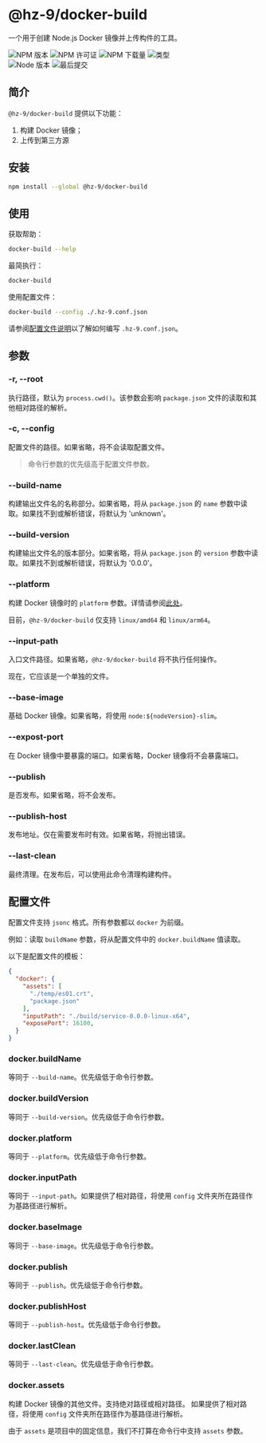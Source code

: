 # @hz-9/docker-build

一个用于创建 Node.js Docker 镜像并上传构件的工具。

![NPM 版本][npm-version-url] ![NPM 许可证][npm-license-url] ![NPM 下载量][npm-downloads-url] ![类型][types-url]
<br /> ![Node 版本][node-version-url] ![最后提交][last-commit-url]

[npm-version-url]: https://badgen.net/npm/v/@hz-9/docker-build
[npm-license-url]: https://badgen.net/npm/license/@hz-9/docker-build
[npm-downloads-url]: https://badgen.net/npm/dt/@hz-9/docker-build
[types-url]: https://badgen.net/npm/types/@hz-9/docker-build
[node-version-url]: https://badgen.net/npm/node/@hz-9/docker-build
[last-commit-url]: https://badgen.net/github/last-commit/hz-9/tool

## 简介

`@hz-9/docker-build` 提供以下功能：

1. 构建 Docker 镜像；
2. 上传到第三方源

## 安装

``` bash
npm install --global @hz-9/docker-build
```

## 使用

获取帮助：

``` bash
docker-build --help
```

最简执行：

``` bash
docker-build
```

使用配置文件：

``` bash
docker-build --config ./.hz-9.conf.json
```

请参阅[配置文件说明](#配置文件)以了解如何编写 `.hz-9.conf.json`。

## 参数

### -r, --root

执行路径，默认为 `process.cwd()`。该参数会影响 `package.json` 文件的读取和其他相对路径的解析。

### -c, --config

配置文件的路径。如果省略，将不会读取配置文件。

> 命令行参数的优先级高于配置文件参数。

### --build-name

构建输出文件名的名称部分。如果省略，将从 `package.json` 的 `name` 参数中读取。如果找不到或解析错误，将默认为 'unknown'。

### --build-version

构建输出文件名的版本部分。如果省略，将从 `package.json` 的 `version` 参数中读取。如果找不到或解析错误，将默认为 '0.0.0'。

### --platform

构建 Docker 镜像时的 `platform` 参数。详情请参阅[此处](https://docs.docker.com/build/building/multi-platform/)。

目前，`@hz-9/docker-build` 仅支持 `linux/amd64` 和 `linux/arm64`。

### --input-path

入口文件路径。如果省略，`@hz-9/docker-build` 将不执行任何操作。

现在，它应该是一个单独的文件。

### --base-image

基础 Docker 镜像。如果省略，将使用 `node:${nodeVersion}-slim`。

### --expost-port

在 Docker 镜像中要暴露的端口。如果省略，Docker 镜像将不会暴露端口。

### --publish

是否发布。如果省略，将不会发布。
<!-- TODO 补充一个 Nexus 发布私有 Docker Repository 的文档。 -->

### --publish-host

发布地址。仅在需要发布时有效。如果省略，将抛出错误。

### --last-clean

最终清理。在发布后，可以使用此命令清理构建构件。

## 配置文件

配置文件支持 `jsonc` 格式。所有参数都以 `docker` 为前缀。

例如：读取 `buildName` 参数，将从配置文件中的 `docker.buildName` 值读取。

以下是配置文件的模板：

``` json
{
  "docker": {
    "assets": [
      "./temp/es01.crt",
      "package.json"
    ],
    "inputPath": "./build/service-0.0.0-linux-x64",
    "exposePort": 16100,
  }
}

```

### docker.buildName

等同于 `--build-name`。优先级低于命令行参数。

### docker.buildVersion

等同于 `--build-version`。优先级低于命令行参数。

### docker.platform

等同于 `--platform`。优先级低于命令行参数。

### docker.inputPath

等同于 `--input-path`。如果提供了相对路径，将使用 `config` 文件夹所在路径作为基路径进行解析。

### docker.baseImage

等同于 `--base-image`。优先级低于命令行参数。

### docker.publish

等同于 `--publish`。优先级低于命令行参数。

### docker.publishHost

等同于 `--publish-host`。优先级低于命令行参数。

### docker.lastClean

等同于 `--last-clean`。优先级低于命令行参数。

### docker.assets

构建 Docker 镜像的其他文件。支持绝对路径或相对路径。
如果提供了相对路径，将使用 `config` 文件夹所在路径作为基路径进行解析。

由于 `assets` 是项目中的固定信息，我们不打算在命令行中支持 `assets` 参数。
